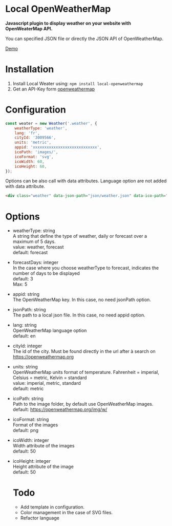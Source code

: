 # Local OpenWeatherMap

**Javascript plugin to display weather on your website with OpenWeaterMap API.**

You can specified JSON file or directly the JSON API of OpenWeatherMap.

[Demo](https://stevenmouret.github.io/local-openweathermap/dist/)

# Installation
1. Install Local Weater using: ```npm install local-openweathermap```
2. Get an API-Key form [openweathermap](https://openweathermap.org/)

# Configuration
```javascript
const weater = new Weather('.weather', {
    weatherType: 'weather',
    lang: 'fr',
    cityId: '3009566',
    units: 'metric',
    appid: 'xxxxxxxxxxxxxxxxxxxxxxxxxxxx',
    icoPath: 'images/',
    icoFormat: 'svg',
    icoWidth: 60,
    icoHeight: 60,
});
```

Options can be also call with data attributes.
Language option are not added with data attribute.

```html
<div class="weather" data-json-path="json/weather.json" data-ico-path="images/" data-units="metric" data-weather-type="weather" data-ico-format="svg" data-ico-width="30" data-ico-height="30"></div>
```

# Options

- weatherType: string<br>
  A string that define the type of weather, daily or forecast over a maximum of 5 days.<br>
  value: weather, forecast<br>
  default: forecast

- forecastDays: integer<br>
  In the case where you choose weatherType to forecast, indicates the number of days to be displayed<br>
  default: 3<br>
  Max: 5

- appid: string<br>
  The OpenWeatherMap key. In this case, no need jsonPath option.
  
- jsonPath: string<br>
  The path to a local json file. In this case, no need appid option.
  
- lang: string<br>
  OpenWeatherMap language option<br>
  default: en
  
- cityId: integer<br>
  The id of the city. Must be found directly in the url after à search on https://openweathermap.org

- units: string<br>
  OpenWeatherMap units format of temperature. Fahrenheit = imperial, Celsius = metric, Kelvin = standard<br>
  value: imperial, metric, standard<br>
  default: metric

- icoPath: string<br>
  Path to the image folder, by default use OpenWeatherMap images.<br>
  default: https://openweathermap.org/img/w/
  
- icoFormat: string<br>
  Format of the images<br>
  default: png
  
- icoWidth: integer<br>
  Width attribute of the images<br>
  default: 50
  
- icoHeight: integer<br>
  Height attribute of the image<br>
  default: 50
  
  # Todo
  
  * Add template in configuration.
  * Color management in the case of SVG files.
  * Refactor language
